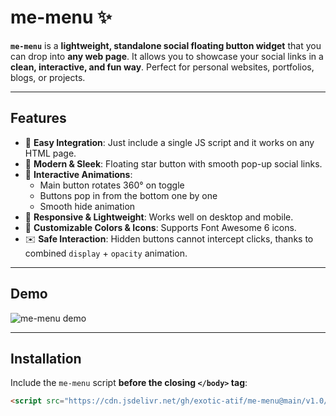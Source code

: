 # me-menu ✨

**`me-menu`** is a **lightweight, standalone social floating button widget** that you can drop into **any web page**. It allows you to showcase your social links in a **clean, interactive, and fun way**. Perfect for personal websites, portfolios, blogs, or projects.

---

## Features

- 🚀 **Easy Integration**: Just include a single JS script and it works on any HTML page.  
- 🎨 **Modern & Sleek**: Floating star button with smooth pop-up social links.  
- 🔄 **Interactive Animations**:  
  - Main button rotates 360° on toggle  
  - Buttons pop in from the bottom one by one  
  - Smooth hide animation  
- 📱 **Responsive & Lightweight**: Works well on desktop and mobile.  
- 🌈 **Customizable Colors & Icons**: Supports Font Awesome 6 icons.  
- ✉️ **Safe Interaction**: Hidden buttons cannot intercept clicks, thanks to combined `display` + `opacity` animation.  

---

## Demo

![me-menu demo](https://i.ibb.co/PvTHFbTs/me-menu-demo.gif "me-menu in action")

---

## Installation

Include the `me-menu` script **before the closing `</body>` tag**:

```html
<script src="https://cdn.jsdelivr.net/gh/exotic-atif/me-menu@main/v1.0/vertical.js"></script>
